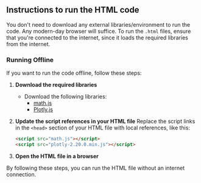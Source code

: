 ## Instructions to run the HTML code

You don't need to download any external libraries/environment to run the code. Any modern-day browser will suffice. To run the `.html` files, ensure that you're connected to the internet, since it loads the required libraries from the internet.

### Running Offline

If you want to run the code offline, follow these steps:

1. **Download the required libraries**

   - Download the following libraries:
     - [math.js](https://cdnjs.cloudflare.com/ajax/libs/mathjs/11.3.2/math.js)
     - [Plotly.js](https://cdn.plot.ly/plotly-2.20.0.min.js)

2. **Update the script references in your HTML file**
   Replace the script links in the `<head>` section of your HTML file with local references, like this:

   ```html
   <script src="math.js"></script>
   <script src="plotly-2.20.0.min.js"></script>
   ```

3. **Open the HTML file in a browser**

By following these steps, you can run the HTML file without an internet connection.
